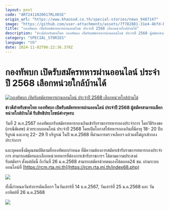 ```yaml
---
layout: post
code: "ART2411020617RLXKSE"
origin_url: "https://www.khaosod.co.th/special-stories/news_9487147"
image: "https://github.com/user-attachments/assets/7f782881-31e4-4bfd-b87f-3add069a6fc6"
title: "กองทัพบก เปิดรับสมัครทหารผ่านออนไลน์ ประจำปี 2568 เลือกหน่วยใกล้บ้านได้"
description: "ข่าวดีสำหรับชายไทย กองทัพบก เปิดรับสมัครทหารผ่านออนไลน์ ประจำปี 2568 ผู้สมัครสามารถเลือกหน่วยใกล้บ้านได้ รับสิทธิประโยชน์ต่างๆครบ"
category: "SPECIAL_STORIES"
language: "th"
date: 2024-11-02T06:22:36.378Z
---
```


# กองทัพบก เปิดรับสมัครทหารผ่านออนไลน์ ประจำปี 2568 เลือกหน่วยใกล้บ้านได้

[![กองทัพบก เปิดรับสมัครทหารผ่านออนไลน์ ประจำปี 2568 เลือกหน่วยใกล้บ้านได้](https://www.khaosod.co.th/wpapp/uploads/2024/11/army3.jpg "กองทัพบก เปิดรับสมัครทหารผ่านออนไลน์ ประจำปี 2568 เลือกหน่วยใกล้บ้านได้")](https://www.khaosod.co.th/wpapp/uploads/2024/11/army3.jpg)

**ข่าวดีสำหรับชายไทย กองทัพบก เปิดรับสมัครทหารผ่านออนไลน์ ประจำปี 2568 ผู้สมัครสามารถเลือกหน่วยใกล้บ้านได้ รับสิทธิประโยชน์ต่างๆครบ**

วันที่ 2 พ.ย.2567 กองทัพบกรับสมัครทหารกองเกินเข้ารับราชการทหารกองประจำการ โดยวิธีร้องขอ (กรณีพิเศษ) ด้วยระบบออนไลน์ ประจำปี 2568 โดยเปิดโอกาสให้ทหารกองเกินที่มีอายุ 18- 20 ปีบริบูรณ์ และอายุ 22- 29 ปี บริบูรณ์ ในปี พ.ศ.2568 ที่ผ่านการตรวจเลือกฯ แล้วแต่ไม่ถูกเข้ากองประจำการ

และบุคคลซึ่งมีคุณสมบัติตามที่กองทัพบกกำหนด ที่มีความต้องการสมัครเข้ารับราชการทหารกองประจำการ สามารถสมัครและเลือกหน่วยทหารที่ต้องการเข้ารับราชการฯ ได้ตามความประสงค์  
รับสมัครฯ ตั้งแต่บัดนี้ ถึงวันที่ 26 ม.ค.2568 สามารถสมัครด้วยตนเองได้ตลอด24 ชม. ผ่านระบบออนไลน์ที่ [https://rcm.rta.mi.th](https://rcm.rta.mi.th/index68.php)

[![](https://www.khaosod.co.th/wpapp/uploads/2024/11/army.jpg)](https://www.khaosod.co.th/wpapp/uploads/2024/11/army.jpg)

ทั้งนี้กำหนดวันทำการคัดเลือกฯ ในวันเสาร์ที่ 14 ธ.ค.2567, วันเสาร์ที่ 25 ม.ค.2568 และ วันอาทิตย์ที่ 26 ม.ค.2568

[![](https://www.khaosod.co.th/wpapp/uploads/2024/11/army1.jpg)](https://www.khaosod.co.th/wpapp/uploads/2024/11/army1.jpg)